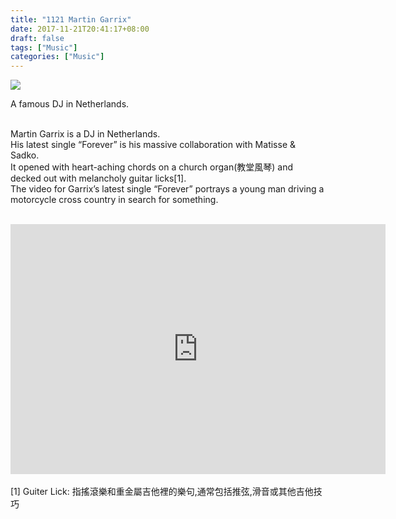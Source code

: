 ```yaml
---
title: "1121 Martin Garrix"
date: 2017-11-21T20:41:17+08:00
draft: false
tags: ["Music"]
categories: ["Music"]
---
```


<img src="../../../img/Martin-bg.jpg">

A famous DJ in Netherlands. <br>


<br> Martin Garrix is a DJ in Netherlands.
<br> His latest single “Forever” is his massive collaboration with Matisse & Sadko.
<br> It opened with heart-aching chords on a church organ(教堂風琴) and decked out with melancholy guitar
licks[1].
<br> The video for Garrix’s latest single “Forever” portrays a young man driving a motorcycle cross country
in search for something.
<br>
<br>
<iframe width="600" height="400" src="https://www.youtube.com/embed/ScNsBpQ8KIg" frameborder="0" gesture="media" allowfullscreen></iframe>
<br>
<br> [1] Guiter Lick: 指搖滾樂和重金屬吉他裡的樂句,通常包括推弦,滑音或其他吉他技巧